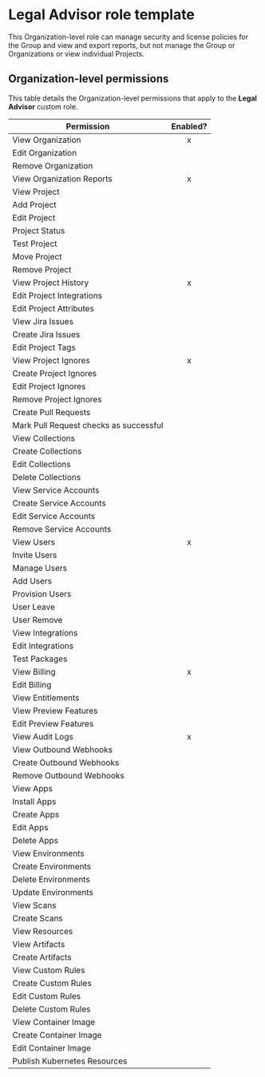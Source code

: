 # Legal Advisor role template

This Organization-level role can manage security and license policies for the Group and view and export reports, but not manage the Group or Organizations or view individual Projects.

## Organization-level permissions

This table details the Organization-level permissions that apply to the **Legal Advisor** custom role.

| Permission                             | Enabled? |
| -------------------------------------- | :------: |
| View Organization                      |     x    |
| Edit Organization                      |          |
| Remove Organization                    |          |
| View Organization Reports              |     x    |
| View Project                           |          |
| Add Project                            |          |
| Edit Project                           |          |
| Project Status                         |          |
| Test Project                           |          |
| Move Project                           |          |
| Remove Project                         |          |
| View Project History                   |     x    |
| Edit Project Integrations              |          |
| Edit Project Attributes                |          |
| View Jira Issues                       |          |
| Create Jira Issues                     |          |
| Edit Project Tags                      |          |
| View Project Ignores                   |     x    |
| Create Project Ignores                 |          |
| Edit Project Ignores                   |          |
| Remove Project Ignores                 |          |
| Create Pull Requests                   |          |
| Mark Pull Request checks as successful |          |
| View Collections                       |          |
| Create Collections                     |          |
| Edit Collections                       |          |
| Delete Collections                     |          |
| View Service Accounts                  |          |
| Create Service Accounts                |          |
| Edit Service Accounts                  |          |
| Remove Service Accounts                |          |
| View Users                             |     x    |
| Invite Users                           |          |
| Manage Users                           |          |
| Add Users                              |          |
| Provision Users                        |          |
| User Leave                             |          |
| User Remove                            |          |
| View Integrations                      |          |
| Edit Integrations                      |          |
| Test Packages                          |          |
| View Billing                           |     x    |
| Edit Billing                           |          |
| View Entitlements                      |          |
| View Preview Features                  |          |
| Edit Preview Features                  |          |
| View Audit Logs                        |     x    |
| View Outbound Webhooks                 |          |
| Create Outbound Webhooks               |          |
| Remove Outbound Webhooks               |          |
| View Apps                              |          |
| Install Apps                           |          |
| Create Apps                            |          |
| Edit Apps                              |          |
| Delete Apps                            |          |
| View Environments                      |          |
| Create Environments                    |          |
| Delete Environments                    |          |
| Update Environments                    |          |
| View Scans                             |          |
| Create Scans                           |          |
| View Resources                         |          |
| View Artifacts                         |          |
| Create Artifacts                       |          |
| View Custom Rules                      |          |
| Create Custom Rules                    |          |
| Edit Custom Rules                      |          |
| Delete Custom Rules                    |          |
| View Container Image                   |          |
| Create Container Image                 |          |
| Edit Container Image                   |          |
| Publish Kubernetes Resources           |          |
